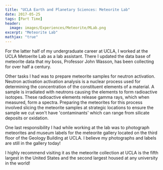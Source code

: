 ```yaml
---
title: "UCLA Earth and Planetary Sciences: Meteorite Lab"
date: 2017-05-25
tags: [Part Time]
header:
  image: images/Experiences/Meteorite/MLab.png
excerpt: "Meteorite Lab"
mathjax: "true"
---
```

For the latter half of my undergraduate career at UCLA, I worked at the UCLA Metoerite Lab as a lab assistant. There I updated the data base of meteorite data that my boss, Professor John Wasson, has been collecting for over half a century.

Other tasks I had was to prepare meteorite samples for neutron activation. Neutron activation activation analysis is a nuclear process used for determining the concentration of the constituent elements of a material. A sample is irradiated with neutrons causing the elements to form radioactive isotopes. These radioactive elements release gamma rays, which when measured, form a spectra. Preparing the meteorites for this process involved slicing the meteorite samples at strategic locations to ensure the sample we cut won't have 'contaminants' which can range from silicate deposits or oxidation.

One last responsibility I had while working at the lab was to photograph meteorites and museum labels for the meteorite gallery located on the third floor of the Geology Building at UCLA. I believe my photographs and labels are still in the gallery today!

I highly recommend visiting it as the meteorite collection at UCLA is the fifth largest in the United States and the second largest housed at any university in the world!

